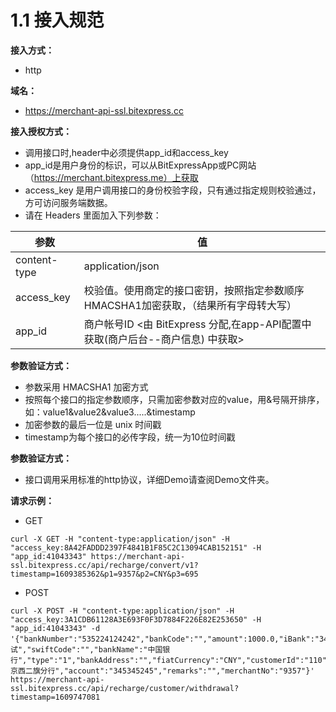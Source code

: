 # 1.1 接入规范

**接入方式：** 
- http

**域名：** 
- https://merchant-api-ssl.bitexpress.cc

**接入授权方式：** 
- 调用接口时,header中必须提供app_id和access_key
- app_id是用户身份的标识，可以从BitExpressApp或PC网站（https://merchant.bitexpress.me）上获取
- access_key 是用户调用接口的身份校验字段，只有通过指定规则校验通过，方可访问服务端数据。
- 请在 Headers 里面加入下列参数：

| 参数  | 值  |
 | ----  |----  |
 | content-type | application/json |
 | access_key | 校验值。使用商定的接口密钥，按照指定参数顺序 HMACSHA1加密获取，（结果所有字母转大写） |
 | app_id | 商户帐号ID <由 BitExpress 分配,在app-API配置中获取(商户后台--商户信息) 中获取> |
   
  **参数验证方式：** 
  - 参数采用 HMACSHA1 加密方式
  - 按照每个接口的指定参数顺序，只需加密参数对应的value，用&号隔开排序，如：value1&value2&value3.....&timestamp
  - 加密参数的最后一位是 unix 时间戳
  - timestamp为每个接口的必传字段，统一为10位时间戳
  
 **参数验证方式：**  
 - 接口调用采用标准的http协议，详细Demo请查阅Demo文件夹。
 
 **请求示例：**  
 
 - GET
 ```
 curl -X GET -H "content-type:application/json" -H "access_key:8A42FADDD2397F4841B1F85C2C13094CAB152151" -H "app_id:41043343" https://merchant-api-ssl.bitexpress.cc/api/recharge/convert/v1?timestamp=1609385362&p1=9357&p2=CNY&p3=695
 ```
 - POST
 ```
curl -X POST -H "content-type:application/json" -H "access_key:3A1CDB61128A3E693F0F3D7884F226E82E253650" -H "app_id:41043343" -d '{"bankNumber":"535224124242","bankCode":"","amount":1000.0,"iBank":"344244","accountName":"测试","swiftCode":"","bankName":"中国银行","type":"1","bankAddress":"","fiatCurrency":"CNY","customerId":"110","subbranch":"北京西二旗分行","account":"345345245","remarks":"","merchantNo":"9357"}' https://merchant-api-ssl.bitexpress.cc/api/recharge/customer/withdrawal?timestamp=1609747081
```
   
   
   
